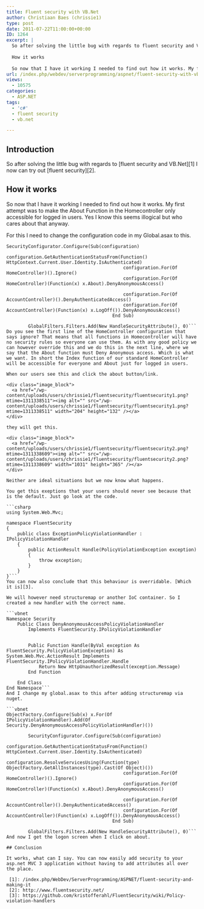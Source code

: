 ```yaml
---
title: Fluent security with VB.Net
author: Christiaan Baes (chrissie1)
type: post
date: 2011-07-22T11:00:00+00:00
ID: 1264
excerpt: |
  So after solving the little bug with regards to fluent security and VB.Net I now can try out fluent security.
  
  How it works
  
  So now that I have it working I needed to find out how it works. My first attempt was to make the About Func&hellip;
url: /index.php/webdev/serverprogramming/aspnet/fluent-security-with-vb-net/
views:
  - 10575
categories:
  - ASP.NET
tags:
  - 'c#'
  - fluent security
  - vb.net

---
```

## Introduction

So after solving the little bug with regards to [fluent security and VB.Net][1] I now can try out [fluent security][2].

## How it works

So now that I have it working I needed to find out how it works. My first attempt was to make the About Function in the Homecontroller only accessible for logged in users. Yes I know this seems illogical but who cares about that anyway.

For this I need to change the configuration code in my Global.asax to this.

```vbnet
SecurityConfigurator.Configure(Sub(configuration)
                                           configuration.GetAuthenticationStatusFrom(Function() HttpContext.Current.User.Identity.IsAuthenticated)
                                           configuration.For(Of HomeController)().Ignore()
                                           configuration.For(Of HomeController)(Function(x) x.About).DenyAnonymousAccess()

                                           configuration.For(Of AccountController)().DenyAuthenticatedAccess()
                                           configuration.For(Of AccountController)(Function(x) x.LogOff()).DenyAnonymousAccess()
                                       End Sub)

        GlobalFilters.Filters.Add(New HandleSecurityAttribute(), 0)```
Do you see the first line of the HomeController configuration that says ignore? That means that all functions in Homecontroller will have no security rules so everyone can use them. As with any good policy we can however override this and we do this in the next line, where we say that the About function must Deny Anonymous access. Which is what we want. In short the Index function of our standard HomeController will be accessible for everyone and About just for logged in users.

When our users see this and click the about button/link.

<div class="image_block">
  <a href="/wp-content/uploads/users/chrissie1/fluentsecurity/fluentsecurity1.png?mtime=1311338511"><img alt="" src="/wp-content/uploads/users/chrissie1/fluentsecurity/fluentsecurity1.png?mtime=1311338511" width="204" height="132" /></a>
</div>

they will get this.

<div class="image_block">
  <a href="/wp-content/uploads/users/chrissie1/fluentsecurity/fluentsecurity2.png?mtime=1311338609"><img alt="" src="/wp-content/uploads/users/chrissie1/fluentsecurity/fluentsecurity2.png?mtime=1311338609" width="1031" height="365" /></a>
</div>

Neither are ideal situations but we now know what happens.

You get this exeptions that your users should never see because that is the default. Just go look at the code.

```csharp
using System.Web.Mvc;

namespace FluentSecurity
{
	public class ExceptionPolicyViolationHandler : IPolicyViolationHandler
	{
		public ActionResult Handle(PolicyViolationException exception)
		{
			throw exception;
		}
	}
}```
You can now also conclude that this behaviour is overridable. [Which it is][3].

We will however need structuremap or another IoC container. So I created a new handler with the correct name.

```vbnet
Namespace Security
    Public Class DenyAnonymousAccessPolicyViolationHandler
        Implements FluentSecurity.IPolicyViolationHandler


        Public Function Handle(ByVal exception As FluentSecurity.PolicyViolationException) As System.Web.Mvc.ActionResult Implements FluentSecurity.IPolicyViolationHandler.Handle
            Return New HttpUnauthorizedResult(exception.Message)
        End Function

    End Class
End Namespace```
And I change my global.asax to this after adding structuremap via nuget.

```vbnet
ObjectFactory.Configure(Sub(x) x.For(Of IPolicyViolationHandler).Add(Of Security.DenyAnonymousAccessPolicyViolationHandler)())

        SecurityConfigurator.Configure(Sub(configuration)
                                           configuration.GetAuthenticationStatusFrom(Function() HttpContext.Current.User.Identity.IsAuthenticated)
                                           configuration.ResolveServicesUsing(Function(type) ObjectFactory.GetAllInstances(type).Cast(Of Object)())
                                           configuration.For(Of HomeController)().Ignore()
                                           configuration.For(Of HomeController)(Function(x) x.About).DenyAnonymousAccess()

                                           configuration.For(Of AccountController)().DenyAuthenticatedAccess()
                                           configuration.For(Of AccountController)(Function(x) x.LogOff()).DenyAnonymousAccess()
                                       End Sub)

        GlobalFilters.Filters.Add(New HandleSecurityAttribute(), 0)```
And now I get the logon screen when I click on about.

## Conclusion

It works, what can I say. You can now easily add security to your asp.net MVC 3 application without having to add attributes all over the place.

 [1]: /index.php/WebDev/ServerProgramming/ASPNET/fluent-security-and-making-it
 [2]: http://www.fluentsecurity.net/
 [3]: https://github.com/kristofferahl/FluentSecurity/wiki/Policy-violation-handlers
